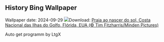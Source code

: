 ## History Bing Wallpaper
Wallpaper date: 2024-09-29
![](https://www.bing.com/th?id=OHR.FloridaSeashore_PT-BR4145108998_UHD.jpg&w=1000)Download: [Praia ao nascer do sol, Costa Nacional das Ilhas do Golfo, Flórida, EUA (© Tim Fitzharris/Minden Pictures)](https://www.bing.com/th?id=OHR.FloridaSeashore_PT-BR4145108998_UHD.jpg)

Auto get programm by LtgX
